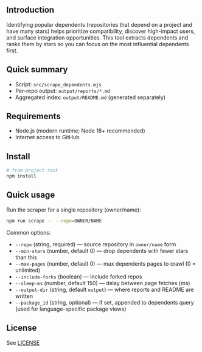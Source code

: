 ## Introduction

Identifying popular dependents (repositories that depend on a project and have many stars) helps prioritize compatibility, discover high-impact users, and surface integration opportunities. This tool extracts dependents and ranks them by stars so you can focus on the most influential dependents first.

## Quick summary

- Script: `src/scrape_dependents.mjs`
- Per-repo output: `output/reports/*.md`
- Aggregated index: `output/README.md` (generated separately)

## Requirements

- Node.js (modern runtime; Node 18+ recommended)
- Internet access to GitHub

## Install

```bash
# from project root
npm install
```

## Quick usage

Run the scraper for a single repository (owner/name):

```bash
npm run scrape -- --repo=OWNER/NAME
```

Common options:

- `--repo` (string, required) — source repository in `owner/name` form
- `--min-stars` (number, default 0) — drop dependents with fewer stars than this
- `--max-pages` (number, default 0) — max dependents pages to crawl (0 = unlimited)
- `--include-forks` (boolean) — include forked repos
- `--sleep-ms` (number, default 150) — delay between page fetches (ms)
- `--output-dir` (string, default `output`) — where reports and README are written
- `--package_id` (string, optional) — if set, appended to dependents query (used for language-specific package views)

## License

See [LICENSE](./LICENSE)